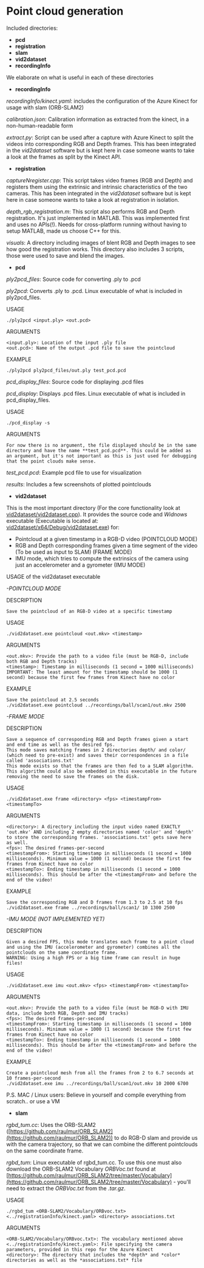 # Point cloud generation

Included directories:

- **pcd**
- **registration**
- **slam**
- **vid2dataset**
- **recordingInfo**

We elaborate on what is useful in each of these directories

- **recordingInfo**

*recordingInfo/kinect.yaml*: includes the configuration of the Azure Kinect for usage with slam (ORB-SLAM2)

*calibration.json*: Calibration information as extracted from the kinect, in a non-human-readable form

*extract.py*: Script can be used after a capture with Azure Kinect to split the videos into corresponding RGB and Depth frames. This has been integrated in the *vid2dataset* software but is kept here in case someone wants to take a look at the frames as split by the Kinect API.

- **registration**

*captureNregister.cpp*: This script takes video frames (RGB and Depth) and registers them using the extrinsic and intrinsic characteristics of the two cameras. This has been integrated in the *vid2dataset* software but is kept here in case someone wants to take a look at registration in isolation.

*depth\_rgb\_registration.m*: This script also performs RGB and Depth registration. It's just implemented in MATLAB. This was implemented first and uses no APIs(!). Needs for cross-platform running without having to setup MATLAB, made us choose C++ for this.

*visuals*: A directory including images of blent RGB and Depth images to see how good the registration works. This directory also includes 3 scripts, those were used to save and blend the images.

- **pcd**


*ply2pcd\_files*: Source code for converting .ply to .pcd

*ply2pcd*: Converts .ply to .pcd. Linux executable of what is included in ply2pcd_files.

USAGE

```
./ply2pcd <input.ply> <out.pcd>
```

ARGUMENTS


    <input.ply>: Location of the input .ply file
    <out.pcd>: Name of the output .pcd file to save the pointcloud

EXAMPLE

```
./ply2pcd ply2pcd_files/out.ply test_pcd.pcd
```

*pcd\_display\_files*: Source code for displaying .pcd files

*pcd\_display*: Displays .pcd files. Linux executable of what is included in pcd_display_files.

USAGE

```
./pcd_display -s
```

ARGUMENTS

    For now there is no argument, the file displayed should be in the same directory and have the name **test_pcd.pcd**. This could be added as an argument, but it's not important as this is just used for debugging that the point clouds make sense.


*test_pcd.pcd*: Example pcd file to use for visualization

*results*: Includes a few screenshots of plotted pointclouds

- **vid2dataset**

This is the most important directory (For the core functionality look at [vid2dataset/vid2dataset.cpp](pointCloudGen/vid2dataset/vid2dataset.cpp)). It provides the source code and *Widnows* executable (Executable is located at: [vid2dataset/x64/Debug/vid2dataset.exe](pointCloudGen/vid2dataset/x64/Debug/vid2dataset.exe)) for:

- Pointcloud at a given timestamp in a RGB-D video (POINTCLOUD MODE)
- RGB and Depth corresponding frames given a time segment of the video (To be used as input to SLAM) (FRAME MODE)
- IMU mode, which tries to compute the extrinsics of the camera using just an accelerometer and a gyrometer (IMU MODE)

USAGE of the vid2dataset executable

*-POINTCLOUD MODE*

DESCRIPTION

    Save the pointcloud of an RGB-D video at a specific timestamp
USAGE

    ./vid2dataset.exe pointcloud <out.mkv> <timestamp>
ARGUMENTS

    <out.mkv>: Provide the path to a video file (must be RGB-D, include both RGB and Depth tracks)
    <timestamp>: Timestamp in milliseconds (1 second = 1000 milliseconds)
    IMPORTANT: The least amount for the timestamp should be 1000 (1 second) because the first few frames from Kinect have no color
EXAMPLE

    Save the pointcloud at 2.5 seconds
    ./vid2dataset.exe pointcloud ../recordings/ball/scan1/out.mkv 2500

*-FRAME MODE*

DESCRIPTION

    Save a sequence of corresponding RGB and Depth frames given a start and end time as well as the desired fps.
    This mode saves matching frames in 2 directories depth/ and color/ (which need to pre-exist) and saves their correspondences in a file called 'associations.txt'
    This mode exists so that the frames are then fed to a SLAM algorithm.
    This algorithm could also be embedded in this executable in the future removing the need to save the frames on the disk.
USAGE

    ./vid2dataset.exe frame <directory> <fps> <timestampFrom> <timestampTo>
ARGUMENTS

    <directory>: A directory including the input video named EXACTLY 'out.mkv' AND including 2 empty directories named 'color' and 'depth' to store the corresponding frames. 'associations.txt' gets save here as well.
    <fps>: The desired frames-per-second
    <timestampFrom>: Starting timestamp in milliseconds (1 second = 1000 milliseconds). Minimum value = 1000 (1 second) because the first few frames from Kinect have no color
    <timestampTo>: Ending timestamp in milliseconds (1 second = 1000 milliseconds). This should be after the <timestampFrom> and before the end of the video!
EXAMPLE

    Save the corresponding RGB and D frames from 1.3 to 2.5 at 10 fps
    ./vid2dataset.exe frame ../recordings/ball/scan1/ 10 1300 2500

*-IMU MODE (NOT IMPLEMENTED YET)*

DESCRIPTION

    Given a desired FPS, this mode translates each frame to a point cloud and using the IMU (accelerometer and gyrometer) combines all the pointclouds on the same coordinate frame.
    WARNING: Using a high FPS or a big time frame can result in huge files!
USAGE

    ./vid2dataset.exe imu <out.mkv> <fps> <timestampFrom> <timestampTo>
ARGUMENTS

    <out.mkv>: Provide the path to a video file (must be RGB-D with IMU data, include both RGB, Depth and IMU tracks)
    <fps>: The desired frames-per-second
    <timestampFrom>: Starting timestamp in milliseconds (1 second = 1000 milliseconds). Minimum value = 1000 (1 second) because the first few frames from Kinect have no color
    <timestampTo>: Ending timestamp in milliseconds (1 second = 1000 milliseconds). This should be after the <timestampFrom> and before the end of the video!
EXAMPLE

    Create a pointcloud mesh from all the frames from 2 to 6.7 seconds at 10 frames-per-second
    ./vid2dataset.exe imu ../recordings/ball/scan1/out.mkv 10 2000 6700

P.S. MAC / Linux users: Believe in yourself and compile everything from scratch.. or use a VM

- **slam**

*rgbd_tum.cc*: Uses the ORB-SLAM2 ([https://github.com/raulmur/ORB_SLAM2](https://github.com/raulmur/ORB_SLAM2)) to do RGB-D slam and provide us with the camera trajectory, so that we can combine the different pointclouds on the same coordinate frame.

*rgbd_tum*: Linux executable of rgbd_tum.cc. To use this one must also download the ORB-SLAM2 Vocabulary *ORBVoc.txt* found at [https://github.com/raulmur/ORB_SLAM2/tree/master/Vocabulary](https://github.com/raulmur/ORB_SLAM2/tree/master/Vocabulary) - you'll need to extract the *ORBVoc.txt* from the *.tar.gz*.

USAGE

```
./rgbd_tum <ORB-SLAM2/Vocabulary/ORBvoc.txt> <../registrationInfo/kinect.yaml> <directory> associations.txt
```
ARGUMENTS

    <ORB-SLAM2/Vocabulary/ORBvoc.txt>: The vocabulary mentioned above
    <../registrationInfo/kinect.yaml>: File specifying the camera parameters, provided in this repo for the Azure Kinect
    <directory>: The directory that includes the *depth* and *color* directories as well as the *associations.txt* file
